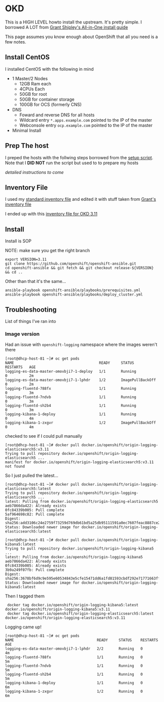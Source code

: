 # OKD

This is a HIGH LEVEL howto install the upstream. It's pretty simple. I borrowed A LOT from [Grant Shipley's All-in-One install guide](https://github.com/gshipley/installcentos)

This page assumes you know enough about OpenShift that all you need is a few notes.

## Install CentOS

I installed CentOS with the following in mind

  * 1 Master/2 Nodes
    * 12GB Ram each
    * 4CPUs Each
    * 50GB for root
    * 50GB for container storage
    * 100GB for OCS (formerly CNS)
  * DNS
    * Foward and reverse DNS for all hosts
    * Wildcard entry `*.apps.example.com` pointed to the IP of the master
    * Webconsole entry `ocp.example.com` pointed to the IP of the master
  * Minimal Install
  
## Prep The host

I preped the hosts with the follwing steps borrowed from the [setup script](https://github.com/gshipley/installcentos/blob/master/install-openshift.sh). Note that I **DID NOT** run the script but used to to prepare my hosts

_detailed instructions to come_

## Inventory File

I used my [standard inventory file](https://raw.githubusercontent.com/christianh814/openshift-toolbox/master/ansible_hostfiles/singlemaster) and edited it with stuff taken from [Grant's inventory file](https://github.com/gshipley/installcentos/blob/master/inventory.ini)

I ended up with this [inventory file for OKD 3.11](okd-inventory.ini)

## Install

Install is SOP

NOTE: make sure you get the right branch
```
export VERSION=3.11
git clone https://github.com/openshift/openshift-ansible.git
cd openshift-ansible && git fetch && git checkout release-${VERSION} && cd ..
```

Other than that it's the same...

```
ansible-playbook openshift-ansible/playbooks/prerequisites.yml
ansible-playbook openshift-ansible/playbooks/deploy_cluster.yml
```

## Troubleshooting

List of things I've ran into

### Image version

Had an issue with `openshift-logging` namespace where the images weren't there

```
[root@dhcp-host-81 ~]# oc get pods
NAME                                       READY     STATUS             RESTARTS   AGE
logging-es-data-master-omovbji7-1-deploy   1/1       Running            0          2m
logging-es-data-master-omovbji7-1-lphdr    1/2       ImagePullBackOff   0          2m
logging-fluentd-788fx                      1/1       Running            0          3m
logging-fluentd-7ndvb                      1/1       Running            0          3m
logging-fluentd-sh2b4                      1/1       Running            0          3m
logging-kibana-1-deploy                    1/1       Running            0          4m
logging-kibana-1-zxgvr                     1/2       ImagePullBackOff   0          4m
```

checked to see if I could pull manually

```
[root@dhcp-host-81 ~]# docker pull docker.io/openshift/origin-logging-elasticsearch5:v3.11
Trying to pull repository docker.io/openshift/origin-logging-elasticsearch5 ... 
manifest for docker.io/openshift/origin-logging-elasticsearch5:v3.11 not found
```

So I just pulled the latest...

```
[root@dhcp-host-81 ~]# docker pull docker.io/openshift/origin-logging-elasticsearch5:latest
Trying to pull repository docker.io/openshift/origin-logging-elasticsearch5 ... 
latest: Pulling from docker.io/openshift/origin-logging-elasticsearch5
aeb7866da422: Already exists 
0fc84339b005: Pull complete 
5af964698c82: Pull complete 
Digest: sha256:add3106c24e2759f73259d769db61bd5a25db95111591a0ec7607feac8887ce2
Status: Downloaded newer image for docker.io/openshift/origin-logging-elasticsearch5:latest

[root@dhcp-host-81 ~]# docker pull docker.io/openshift/origin-logging-kibana5:latest
Trying to pull repository docker.io/openshift/origin-logging-kibana5 ... 
latest: Pulling from docker.io/openshift/origin-logging-kibana5
aeb7866da422: Already exists 
0fc84339b005: Already exists 
3b9a249f07fb: Pull complete 
Digest: sha256:3678bf6d9c9e595e60534843e5cfe15471dd6a1fd81593cbdf292e71771663ff
Status: Downloaded newer image for docker.io/openshift/origin-logging-kibana5:latest
```

Then I tagged them

```
 docker tag docker.io/openshift/origin-logging-kibana5:latest docker.io/openshift/origin-logging-kibana5:v3.11
 docker tag docker.io/openshift/origin-logging-elasticsearch5:latest docker.io/openshift/origin-logging-elasticsearch5:v3.11
```

Logging came up!

```
[root@dhcp-host-81 ~]# oc get pods
NAME                                      READY     STATUS    RESTARTS   AGE
logging-es-data-master-omovbji7-1-lphdr   2/2       Running   0          4m
logging-fluentd-788fx                     1/1       Running   0          5m
logging-fluentd-7ndvb                     1/1       Running   0          5m
logging-fluentd-sh2b4                     1/1       Running   0          5m
logging-kibana-1-deploy                   1/1       Running   0          6m
logging-kibana-1-zxgvr                    1/2       Running   0          6m
```
